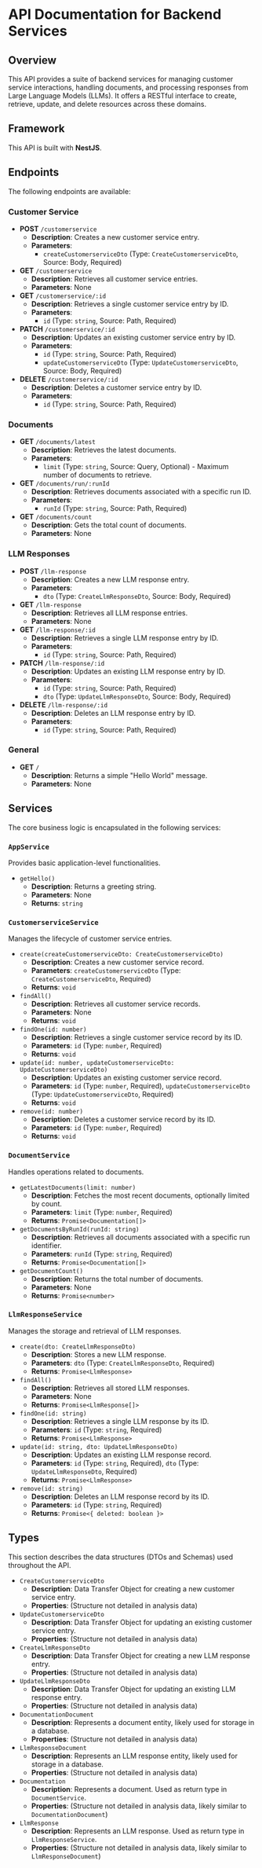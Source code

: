 # API Documentation for Backend Services

## Overview
This API provides a suite of backend services for managing customer service interactions, handling documents, and processing responses from Large Language Models (LLMs). It offers a RESTful interface to create, retrieve, update, and delete resources across these domains.

## Framework
This API is built with **NestJS**.

## Endpoints
The following endpoints are available:

### Customer Service
*   **POST** `/customerservice`
    *   **Description**: Creates a new customer service entry.
    *   **Parameters**:
        *   `createCustomerserviceDto` (Type: `CreateCustomerserviceDto`, Source: Body, Required)
*   **GET** `/customerservice`
    *   **Description**: Retrieves all customer service entries.
    *   **Parameters**: None
*   **GET** `/customerservice/:id`
    *   **Description**: Retrieves a single customer service entry by ID.
    *   **Parameters**:
        *   `id` (Type: `string`, Source: Path, Required)
*   **PATCH** `/customerservice/:id`
    *   **Description**: Updates an existing customer service entry by ID.
    *   **Parameters**:
        *   `id` (Type: `string`, Source: Path, Required)
        *   `updateCustomerserviceDto` (Type: `UpdateCustomerserviceDto`, Source: Body, Required)
*   **DELETE** `/customerservice/:id`
    *   **Description**: Deletes a customer service entry by ID.
    *   **Parameters**:
        *   `id` (Type: `string`, Source: Path, Required)

### Documents
*   **GET** `/documents/latest`
    *   **Description**: Retrieves the latest documents.
    *   **Parameters**:
        *   `limit` (Type: `string`, Source: Query, Optional) - Maximum number of documents to retrieve.
*   **GET** `/documents/run/:runId`
    *   **Description**: Retrieves documents associated with a specific run ID.
    *   **Parameters**:
        *   `runId` (Type: `string`, Source: Path, Required)
*   **GET** `/documents/count`
    *   **Description**: Gets the total count of documents.
    *   **Parameters**: None

### LLM Responses
*   **POST** `/llm-response`
    *   **Description**: Creates a new LLM response entry.
    *   **Parameters**:
        *   `dto` (Type: `CreateLlmResponseDto`, Source: Body, Required)
*   **GET** `/llm-response`
    *   **Description**: Retrieves all LLM response entries.
    *   **Parameters**: None
*   **GET** `/llm-response/:id`
    *   **Description**: Retrieves a single LLM response entry by ID.
    *   **Parameters**:
        *   `id` (Type: `string`, Source: Path, Required)
*   **PATCH** `/llm-response/:id`
    *   **Description**: Updates an existing LLM response entry by ID.
    *   **Parameters**:
        *   `id` (Type: `string`, Source: Path, Required)
        *   `dto` (Type: `UpdateLlmResponseDto`, Source: Body, Required)
*   **DELETE** `/llm-response/:id`
    *   **Description**: Deletes an LLM response entry by ID.
    *   **Parameters**:
        *   `id` (Type: `string`, Source: Path, Required)

### General
*   **GET** `/`
    *   **Description**: Returns a simple "Hello World" message.
    *   **Parameters**: None

## Services
The core business logic is encapsulated in the following services:

### `AppService`
Provides basic application-level functionalities.
*   `getHello()`
    *   **Description**: Returns a greeting string.
    *   **Parameters**: None
    *   **Returns**: `string`

### `CustomerserviceService`
Manages the lifecycle of customer service entries.
*   `create(createCustomerserviceDto: CreateCustomerserviceDto)`
    *   **Description**: Creates a new customer service record.
    *   **Parameters**: `createCustomerserviceDto` (Type: `CreateCustomerserviceDto`, Required)
    *   **Returns**: `void`
*   `findAll()`
    *   **Description**: Retrieves all customer service records.
    *   **Parameters**: None
    *   **Returns**: `void`
*   `findOne(id: number)`
    *   **Description**: Retrieves a single customer service record by its ID.
    *   **Parameters**: `id` (Type: `number`, Required)
    *   **Returns**: `void`
*   `update(id: number, updateCustomerserviceDto: UpdateCustomerserviceDto)`
    *   **Description**: Updates an existing customer service record.
    *   **Parameters**: `id` (Type: `number`, Required), `updateCustomerserviceDto` (Type: `UpdateCustomerserviceDto`, Required)
    *   **Returns**: `void`
*   `remove(id: number)`
    *   **Description**: Deletes a customer service record by its ID.
    *   **Parameters**: `id` (Type: `number`, Required)
    *   **Returns**: `void`

### `DocumentService`
Handles operations related to documents.
*   `getLatestDocuments(limit: number)`
    *   **Description**: Fetches the most recent documents, optionally limited by count.
    *   **Parameters**: `limit` (Type: `number`, Required)
    *   **Returns**: `Promise<Documentation[]>`
*   `getDocumentsByRunId(runId: string)`
    *   **Description**: Retrieves all documents associated with a specific run identifier.
    *   **Parameters**: `runId` (Type: `string`, Required)
    *   **Returns**: `Promise<Documentation[]>`
*   `getDocumentCount()`
    *   **Description**: Returns the total number of documents.
    *   **Parameters**: None
    *   **Returns**: `Promise<number>`

### `LlmResponseService`
Manages the storage and retrieval of LLM responses.
*   `create(dto: CreateLlmResponseDto)`
    *   **Description**: Stores a new LLM response.
    *   **Parameters**: `dto` (Type: `CreateLlmResponseDto`, Required)
    *   **Returns**: `Promise<LlmResponse>`
*   `findAll()`
    *   **Description**: Retrieves all stored LLM responses.
    *   **Parameters**: None
    *   **Returns**: `Promise<LlmResponse[]>`
*   `findOne(id: string)`
    *   **Description**: Retrieves a single LLM response by its ID.
    *   **Parameters**: `id` (Type: `string`, Required)
    *   **Returns**: `Promise<LlmResponse>`
*   `update(id: string, dto: UpdateLlmResponseDto)`
    *   **Description**: Updates an existing LLM response record.
    *   **Parameters**: `id` (Type: `string`, Required), `dto` (Type: `UpdateLlmResponseDto`, Required)
    *   **Returns**: `Promise<LlmResponse>`
*   `remove(id: string)`
    *   **Description**: Deletes an LLM response record by its ID.
    *   **Parameters**: `id` (Type: `string`, Required)
    *   **Returns**: `Promise<{ deleted: boolean }>`

## Types
This section describes the data structures (DTOs and Schemas) used throughout the API.

*   `CreateCustomerserviceDto`
    *   **Description**: Data Transfer Object for creating a new customer service entry.
    *   **Properties**: (Structure not detailed in analysis data)
*   `UpdateCustomerserviceDto`
    *   **Description**: Data Transfer Object for updating an existing customer service entry.
    *   **Properties**: (Structure not detailed in analysis data)
*   `CreateLlmResponseDto`
    *   **Description**: Data Transfer Object for creating a new LLM response entry.
    *   **Properties**: (Structure not detailed in analysis data)
*   `UpdateLlmResponseDto`
    *   **Description**: Data Transfer Object for updating an existing LLM response entry.
    *   **Properties**: (Structure not detailed in analysis data)
*   `DocumentationDocument`
    *   **Description**: Represents a document entity, likely used for storage in a database.
    *   **Properties**: (Structure not detailed in analysis data)
*   `LlmResponseDocument`
    *   **Description**: Represents an LLM response entity, likely used for storage in a database.
    *   **Properties**: (Structure not detailed in analysis data)
*   `Documentation`
    *   **Description**: Represents a document. Used as return type in `DocumentService`.
    *   **Properties**: (Structure not detailed in analysis data, likely similar to `DocumentationDocument`)
*   `LlmResponse`
    *   **Description**: Represents an LLM response. Used as return type in `LlmResponseService`.
    *   **Properties**: (Structure not detailed in analysis data, likely similar to `LlmResponseDocument`)